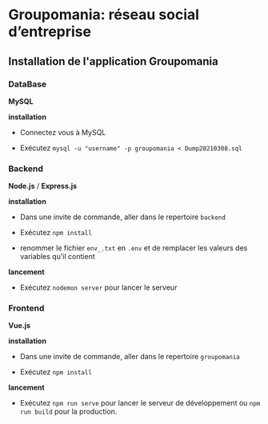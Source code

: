# Groupomania: réseau social d’entreprise

## Installation de l'application Groupomania


### DataBase

**MySQL**

__installation__

- Connectez vous à MySQL

- Exécutez `mysql -u "username" -p groupomania < Dump20210308.sql`


### Backend

**Node.js** / **Express.js**

__installation__

-   Dans une invite de commande, aller dans le repertoire `backend`

-   Exécutez `npm install`

-   renommer le fichier `env_.txt` en `.env` et de remplacer les valeurs des variables qu'il contient   

__lancement__

-   Exécutez `nodemon server` pour lancer le serveur



### Frontend

**Vue.js**

__installation__

-    Dans une invite de commande, aller dans le repertoire `groupomania`

-   Exécutez `npm install`

__lancement__

-   Exécutez `npm run serve` pour lancer le serveur de développement ou `npm run build` pour la production.
